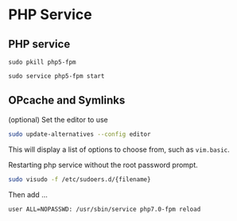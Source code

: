 # PHP Service

## PHP service

```
sudo pkill php5-fpm

sudo service php5-fpm start
```

## OPcache and Symlinks

(optional) Set the editor to use

```bash
sudo update-alternatives --config editor
```

This will display a list of options to choose from, such as `vim.basic`.

Restarting php service without the root password prompt.

```bash
sudo visudo -f /etc/sudoers.d/{filename}
```

Then add ...

`user ALL=NOPASSWD: /usr/sbin/service php7.0-fpm reload`
